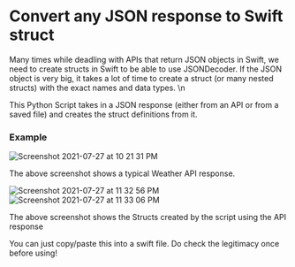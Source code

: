 # Convert any JSON response to Swift struct

Many times while deadling with APIs that return JSON objects in Swift, we need to create structs in Swift to be able to use JSONDecoder. If the JSON object is very big, it takes a lot of time to create a struct (or many nested structs) with the exact names and data types. \n

This Python Script takes in a JSON response (either from an API or from a saved file) and creates the struct definitions from it. 

### Example

![Screenshot 2021-07-27 at 10 21 31 PM](https://user-images.githubusercontent.com/47850206/127204538-6469378d-0f45-4800-9405-bb9569309834.png)

The above screenshot shows a typical Weather API response. 

![Screenshot 2021-07-27 at 11 32 56 PM](https://user-images.githubusercontent.com/47850206/127204983-97ba7bad-58fb-44c7-b0cb-372d15b1414c.png)
![Screenshot 2021-07-27 at 11 33 06 PM](https://user-images.githubusercontent.com/47850206/127204990-7d12d7ff-bcea-4f35-8d4f-0314c15aba2f.png)

The above screenshot shows the Structs created by the script using the API response


You can just copy/paste this into a swift file. Do check the legitimacy once before using! 

